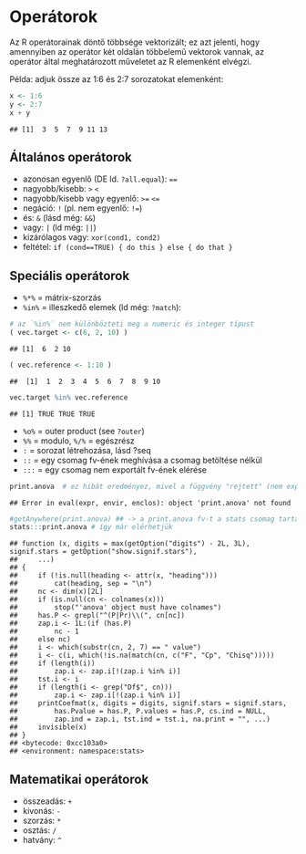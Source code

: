# Operátorok

Az R operátorainak döntő többsége vektorizált; ez azt jelenti, hogy amennyiben
az operátor két oldalán többelemű vektorok vannak, az operátor által 
meghatározott műveletet az R elemenként elvégzi.

Példa: adjuk össze az 1:6 és 2:7 sorozatokat elemenként:

```r
x <- 1:6
y <- 2:7
x + y
```

```
## [1]  3  5  7  9 11 13
```

## Általános operátorok
- azonosan egyenlő (DE ld. `?all.equal`): `==`
- nagyobb/kisebb: `>` `<`
- nagyobb/kisebb vagy egyenlő: `>=` `<=`
- negáció: `!` (pl. nem egyenlő: `!=`)
- és: `&` (lásd még: `&&`)
- vagy: `|` (ld még: `||`)
- kizárólagos vagy: `xor(cond1, cond2)`
- feltétel: `if (cond==TRUE) { do this } else { do that }`

## Speciális operátorok
- `%*%` = mátrix-szorzás
- `%in%` = illeszkedő elemek (ld még: `?match`):

```r
# az `%in%` nem különbözteti meg a numeric és integer típust 
( vec.target <- c(6, 2, 10) )
```

```
## [1]  6  2 10
```

```r
( vec.reference <- 1:10 )
```

```
##  [1]  1  2  3  4  5  6  7  8  9 10
```

```r
vec.target %in% vec.reference
```

```
## [1] TRUE TRUE TRUE
```

- `%o%` = outer product (see `?outer`)
- `%%` = modulo, `%/%` = egészrész
- `:` = sorozat létrehozása, lásd ?seq 
- `::` = egy csomag fv-ének meghívása a csomag betöltése nélkül
- `:::` = egy csomag nem exportált fv-ének elérése

```r
print.anova  # ez hibát eredményez, mivel a függvény "rejtett" (nem exportált)
```

```
## Error in eval(expr, envir, enclos): object 'print.anova' not found
```

```r
#getAnywhere(print.anova) ## -> a print.anova fv-t a stats csomag tartalmazza
stats:::print.anova # így már elérhetjük
```

```
## function (x, digits = max(getOption("digits") - 2L, 3L), signif.stars = getOption("show.signif.stars"), 
##     ...) 
## {
##     if (!is.null(heading <- attr(x, "heading"))) 
##         cat(heading, sep = "\n")
##     nc <- dim(x)[2L]
##     if (is.null(cn <- colnames(x))) 
##         stop("'anova' object must have colnames")
##     has.P <- grepl("^(P|Pr)\\(", cn[nc])
##     zap.i <- 1L:(if (has.P) 
##         nc - 1
##     else nc)
##     i <- which(substr(cn, 2, 7) == " value")
##     i <- c(i, which(!is.na(match(cn, c("F", "Cp", "Chisq")))))
##     if (length(i)) 
##         zap.i <- zap.i[!(zap.i %in% i)]
##     tst.i <- i
##     if (length(i <- grep("Df$", cn))) 
##         zap.i <- zap.i[!(zap.i %in% i)]
##     printCoefmat(x, digits = digits, signif.stars = signif.stars, 
##         has.Pvalue = has.P, P.values = has.P, cs.ind = NULL, 
##         zap.ind = zap.i, tst.ind = tst.i, na.print = "", ...)
##     invisible(x)
## }
## <bytecode: 0xcc103a0>
## <environment: namespace:stats>
```

## Matematikai operátorok
- összeadás: `+`
- kivonás: `-`
- szorzás: `*`
- osztás: `/`
- hatvány: `^`

